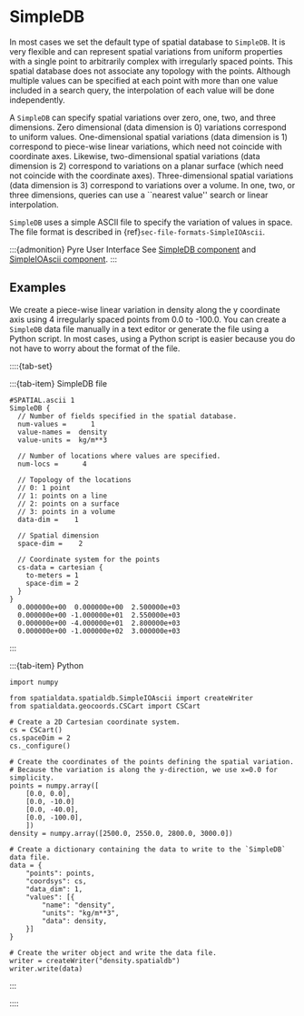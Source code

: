 # SimpleDB

In most cases we set the default type of spatial database to `SimpleDB`.
It is very flexible and can represent spatial variations from uniform properties with a single point to arbitrarily complex with irregularly spaced points.
This spatial database does not associate any topology with the points.
Although multiple values can be specified at each point with more than one value included in a search query, the interpolation of each value will be done independently.

A `SimpleDB` can specify spatial variations over zero, one, two, and three dimensions.
Zero dimensional (data dimension is 0) variations correspond to uniform values.
One-dimensional spatial variations (data dimension is 1) correspond to piece-wise linear variations, which need not coincide with coordinate axes.
Likewise, two-dimensional spatial variations (data dimension is 2) correspond to variations on a planar surface (which need not coincide with the coordinate axes).
Three-dimensional spatial variations (data dimension is 3) correspond to variations over a volume.
In one, two, or three dimensions, queries can use a ``nearest value'' search or linear interpolation.

`SimpleDB` uses a simple ASCII file to specify the variation of values in space.
The file format is described in {ref}`sec-file-formats-SimpleIOAscii`.

:::{admonition} Pyre User Interface
See [SimpleDB component](../components/spatialdb/SimpleDB.db) and [SimpleIOAscii component](../components/spatialdb/SimpleIOAscii.db).
:::

## Examples

We create a piece-wise linear variation in density along the y coordinate axis using 4 irregularly spaced points from 0.0 to -100.0.
You can create a `SimpleDB` data file manually in a text editor or generate the file using a Python script.
In most cases, using a Python script is easier because you do not have to worry about the format of the file.

::::{tab-set}

:::{tab-item} SimpleDB file

```{code-block} c++
#SPATIAL.ascii 1
SimpleDB {
  // Number of fields specified in the spatial database.  
  num-values =      1
  value-names =  density
  value-units =  kg/m**3

  // Number of locations where values are specified.
  num-locs =      4

  // Topology of the locations
  // 0: 1 point
  // 1: points on a line
  // 2: points on a surface
  // 3: points in a volume
  data-dim =    1

  // Spatial dimension
  space-dim =    2

  // Coordinate system for the points
  cs-data = cartesian {
    to-meters = 1
    space-dim = 2
  }
}
  0.000000e+00  0.000000e+00  2.500000e+03
  0.000000e+00 -1.000000e+01  2.550000e+03
  0.000000e+00 -4.000000e+01  2.800000e+03
  0.000000e+00 -1.000000e+02  3.000000e+03
```

:::

:::{tab-item} Python

```{code-block} python
import numpy

from spatialdata.spatialdb.SimpleIOAscii import createWriter
from spatialdata.geocoords.CSCart import CSCart

# Create a 2D Cartesian coordinate system.
cs = CSCart()
cs.spaceDim = 2
cs._configure()

# Create the coordinates of the points defining the spatial variation.
# Because the variation is along the y-direction, we use x=0.0 for simplicity.
points = numpy.array([
    [0.0, 0.0],
    [0.0, -10.0]
    [0.0, -40.0],
    [0.0, -100.0],
    ])
density = numpy.array([2500.0, 2550.0, 2800.0, 3000.0])

# Create a dictionary containing the data to write to the `SimpleDB` data file.
data = {
    "points": points,
    "coordsys": cs,
    "data_dim": 1,
    "values": [{
        "name": "density",
        "units": "kg/m**3",
        "data": density,
    }]
}

# Create the writer object and write the data file.
writer = createWriter("density.spatialdb")
writer.write(data)
```

:::

::::